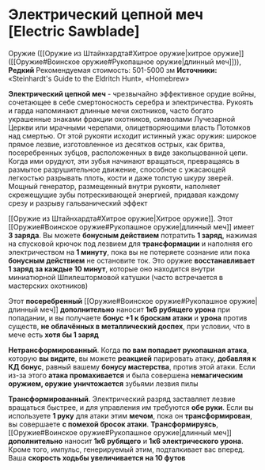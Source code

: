# Электрический цепной меч [Electric Sawblade]

Оружие ([[Оружие из Штайнхардта#Хитрое оружие|хитрое оружие]] ([[Оружие#Воинское оружие#Рукопашное оружие|длинный меч]])), **Редкий**
Рекомендуемая стоимость: 501-5000 зм
**Источники:** «Steinhardt's Guide to the Eldritch Hunt», «Homebrew»

**Электрический цепной меч** - чрезвычайно эффективное орудие войны, сочетающее в себе смертоносность серебра и электричества. Рукоять и гарда напоминают длинные мечи охотников, часто богато украшенные знаками фракции охотников, символами Лучезарной Церкви или мрачными черепами, олицетворяющими власть Потомков над смертью. От этой рукояти исходит истинный ужас оружия: широкое прямое лезвие, изготовленное из десятков острых, как бритва, посеребренных зубцов, расположенных в виде закольцованной цепи. Когда ими орудуют, эти зубья начинают вращаться, превращаясь в размытое разрушительное движение, способное с ужасающей легкостью разрывать плоть, кости и даже толстую шкуру зверей. Мощный генератор, размещенный внутри рукояти, наполняет скрежещущие зубы потрескивающей энергией, придавая каждому срезу и разрыву гальванический эффект

[[Оружие из Штайнхардта#Хитрое оружие|Хитрое оружие]]. Этот [[Оружие#Воинское оружие#Рукопашное оружие|длинный меч]] имеет **3 заряда**. Вы можете **бонусным действием** потратить **1 заряд**, нажимая на спусковой крючок под лезвием для **трансформации** и наполняя его электричеством на **1 минуту**, пока вы не потеряете сознание или пока **бонусным действием** не остановите ток. Это оружие **восстанавливает 1 заряд за каждые 10 минут**, которые оно находится внутри миниатюрной Шпилештормовой катушки (часто встречается в мастерских охотников)

Этот **посеребренный** [[Оружие#Воинское оружие#Рукопашное оружие|длинный меч]] **дополнительно** наносит **1к6 рубящего урона** при попадании, и вы получаете **бонус +1 к броскам атаки** и **урона** против существ, **не облачённых в металлический доспех**, при условии, что в мече есть **хотя бы 1 заряд**

**Нетрансформированный**. Когда **по вам попадает рукопашная атака**, которую **вы видите**, вы можете **реакцией** парировать атаку, **добавляя к КД бонус**, равный вашему **бонусу мастерства**, против этой атаки. Если из-за этого **атака промахивается** и была совершена **немагическим оружием, оружие уничтожается** зубьями лезвия пилы

**Трансформированный**. Электрический разряд заставляет лезвие вращаться быстрее, и для управления им требуются **обе руки**. Если вы используете **1 руку** для атаки этим **мечом**, пока он **трансформирован**, вы совершаете **с помехой бросок атаки**. **Трансформируясь**, [[Оружие#Воинское оружие#Рукопашное оружие|длинный меч]] **дополнительно** наносит **1к6 рубящего** и **1к6 электрического урона**. Кроме того, импульс, генерируемый этим, подталкивает вас вперед. Ваша **скорость ходьбы увеличивается на 10 футов**